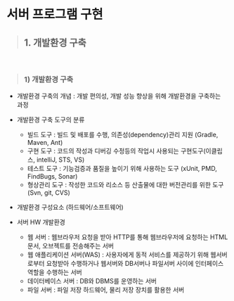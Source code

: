 # 서버 프로그램 구현

> ## 1. 개발환경 구축

<br>

> ### 1) 개발환경 구축

- 개발환경 구축의 개념 : 개발 편의성, 개발 성능 향상을 위해 개발환경을 구축하는 과정
- 개발환경 구축 도구의 분류

  - 빌드 도구 : 빌드 및 배포를 수행, 의존성(dependency)관리 지원 (Gradle, Maven, Ant)
  - 구현 도구 : 코드의 작성과 디버깅 수정등의 작업시 사용되는 구현도구(이클립스, intelliJ, STS, VS)
  - 테스트 도구 : 기능검증과 품질을 높이기 위해 사용하는 도구 (xUnit, PMD, FindBugs, Sonar)
  - 형상관리 도구 : 작성한 코드와 리소스 등 산출물에 대한 버전관리를 위한 도구 (Svn, git, CVS)

- 개발환경 구성요소 (하드웨어/소프트웨어)
- 서버 HW 개발환경
  - 웹 서버 : 웹브라우저 요청을 받아 HTTP를 통해 웹브라우저에 요청하는 HTML문서, 오브젝트를 전송해주는 서버
  - 웹 애플리케이션 서버(WAS) : 사용자에게 동적 서비스를 제공하기 위해 웹서버로부터 요청받아 수행하거나 웹서버와 DB서버나 파일서버 사이에 인터페이스 역할을 수행하는 서버
  - 데이터베이스 서버 : DB와 DBMS를 운영하는 서버
  - 파일 서버 : 파일 저장 하드웨어, 물리 저장 장치를 활용한 서버
